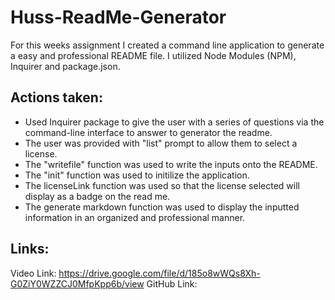 # Huss-ReadMe-Generator

For this weeks assignment I created a command line application to generate a easy and professional README file. I utilized Node Modules (NPM), Inquirer and package.json. 

## Actions taken:
* Used Inquirer package to give the user with a series of questions via the command-line interface to answer to generator the readme.
* The user was provided with "list" prompt to allow them to select a license. 
* The "writefile" function was used to write the inputs onto the README. 
* The "init" function was used to initilize the application. 
* The licenseLink function was used so that the license selected will display as a badge on the read me. 
* The generate markdown function was used to display the inputted information in an organized and professional manner. 
 
## Links: 

Video Link: https://drive.google.com/file/d/185o8wWQs8Xh-G0ZiY0WZZCJ0MfpKpp6b/view
GitHub Link: 